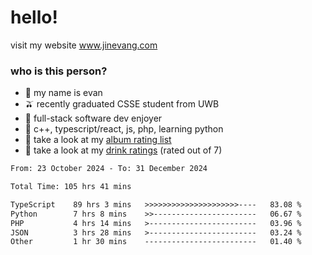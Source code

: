 # hello!

visit my website www.jinevang.com

### who is this person?
- 🦦 my name is evan                                                                  
- 🫒 recently graduated CSSE student from UWB
- 🥕 full-stack software dev enjoyer
- 🍚 c++, typescript/react, js, php, learning python
- 🎹 take a look at my [album rating list](https://bit.ly/albumratings)
- 🧋 take a look at my [drink ratings](https://bit.ly/drinkratings) (rated out of 7)

<!---
jinevang/jinevang is a ✨ special ✨ repository because its `README.md` (this file) appears on your GitHub profile.
You can click the Preview link to take a look at your changes.
--->
<!--START_SECTION:waka-->

```txt
From: 23 October 2024 - To: 31 December 2024

Total Time: 105 hrs 41 mins

TypeScript    89 hrs 3 mins   >>>>>>>>>>>>>>>>>>>>>----   83.08 %
Python        7 hrs 8 mins    >>-----------------------   06.67 %
PHP           4 hrs 14 mins   >------------------------   03.96 %
JSON          3 hrs 28 mins   >------------------------   03.24 %
Other         1 hr 30 mins    -------------------------   01.40 %
```

<!--END_SECTION:waka-->
